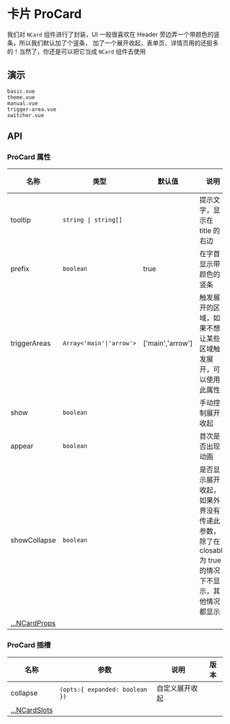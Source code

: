 # 卡片 ProCard
<!--single-column-->

我们对 `NCard` 组件进行了封装，UI 一般很喜欢在 Header 旁边弄一个带颜色的竖条，所以我们默认加了个竖条，
加了一个展开收起，表单页、详情页用的还挺多的！当然了，你还是可以把它当成 `NCard` 组件去使用

## 演示

```demo
basic.vue
theme.vue
manual.vue
trigger-area.vue
switcher.vue
```

## API

### ProCard 属性
| 名称 | 类型 | 默认值 | 说明 | 版本 |
| --- | --- | --- | --- | --- |
| tooltip | `string \| string[]` | | 提示文字，显示在 title 的右边 | |
| prefix | `boolean` | true | 在字首显示带颜色的竖条 | |
| triggerAreas | `Array<'main'\|'arrow'>` | ['main','arrow'] | 触发展开的区域，如果不想让某些区域触发展开，可以使用此属性 | |
| show | `boolean` | | 手动控制展开收起 | |
| appear | `boolean` | | 首次是否出现动画 | |
| showCollapse | `boolean` | | 是否显示展开收起，如果外界没有传递此参数，除了在 closable 为 true 的情况下不显示，其他情况都显示 | |
| [...NCardProps](https://www.naiveui.com/zh-CN/os-theme/components/card#Card-Props) | | | | |

### ProCard 插槽
| 名称 | 参数 | 说明 | 版本 |
| - | - | - | - |
| collapse | `(opts:{ expanded: boolean })` | 自定义展开收起 | |
| [...NCardSlots](https://www.naiveui.com/zh-CN/os-theme/components/card#Card-Slots) | | | |
